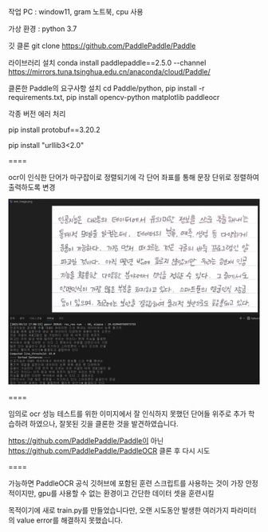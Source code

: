 작업 PC : window11, gram 노트북, cpu 사용

가상 환경 : python 3.7

깃 클론          git clone https://github.com/PaddlePaddle/Paddle

라이브러리 설치  conda install paddlepaddle==2.5.0 --channel https://mirrors.tuna.tsinghua.edu.cn/anaconda/cloud/Paddle/

클론한 Paddle의 요구사항 설치 cd Paddle/python, pip install -r requirements.txt, pip install opencv-python matplotlib paddleocr

각종 버전 에러 처리

pip install protobuf==3.20.2

pip install "urllib3<2.0"

====

ocr이 인식한 단어가 마구잡이로 정렬되기에 각 단어 좌표를 통해 문장 단위로 정렬하여 출력하도록 변경

![alt text](image.png)

====

임의로 ocr 성능 테스트를 위한 이미지에서 잘 인식하지 못했던 단어들 위주로 추가 학습하려 하였으나, 잘못된 깃을 클론한 것을 발견하였습니다.

https://github.com/PaddlePaddle/Paddle이 아닌 https://github.com/PaddlePaddle/PaddleOCR 클론 후 다시 시도

====

가능하면 PaddleOCR 공식 깃허브에 포함된 훈련 스크립트를 사용하는 것이 가장 안정적이지만, gpu를 사용할 수 없는 환경이고 간단한 데이터 셋을 훈련시킬

목적이기에 새로 train.py를 만들었습니다만, 오랜 시도동안 발생한 여러가지 파라미터의 value error를 해결하지 못했습니다.